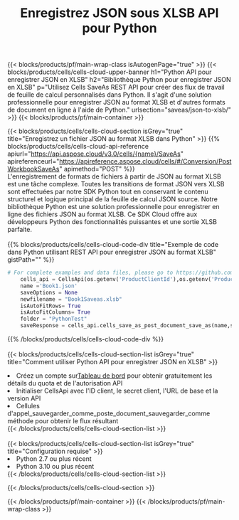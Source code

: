 ﻿---
title:  Enregistrez JSON sous XLSB API pour Python
description:  Utilisation du SDK Cloud Aspose.Cells pour Python pour enregistrer le fichier au format JSON en tant que fichier au format XLSB.
url: /fr/python/saveas/json-to-xlsb/
---
{{< blocks/products/pf/main-wrap-class isAutogenPage="true" >}}
{{< blocks/products/cells/cells-cloud-upper-banner h1="Python API pour enregistrer JSON en XLSB" h2="Bibliothèque Python pour enregistrer JSON en XLSB" p="Utilisez Cells SaveAs REST API pour créer des flux de travail de feuille de calcul personnalisés dans Python. Il s\'agit d\'une solution professionnelle pour enregistrer JSON au format XLSB et d\'autres formats de document en ligne à l\'aide de Python." urlsection="saveas/json-to-xlsb/" >}}
{{< blocks/products/pf/main-container >}}

{{< blocks/products/cells/cells-cloud-section isGrey="true" title="Enregistrez un fichier JSON au format XLSB dans Python" >}}
{{% blocks/products/cells/cells-cloud-api-reference apiurl="https://api.aspose.cloud/v3.0/cells/{name}/SaveAs" apireferenceurl="https://apireference.aspose.cloud/cells/#/Conversion/PostWorkbookSaveAs" apimethod="POST" %}}
<br/>
L'enregistrement de formats de fichiers à partir de JSON au format XLSB est une tâche complexe. Toutes les transitions de format JSON vers XLSB sont effectuées par notre SDK Python tout en conservant le contenu structurel et logique principal de la feuille de calcul JSON source. Notre bibliothèque Python est une solution professionnelle pour enregistrer en ligne des fichiers JSON au format XLSB. Ce SDK Cloud offre aux développeurs Python des fonctionnalités puissantes et une sortie XLSB parfaite.
<br/>
<br/>
{{% blocks/products/cells/cells-cloud-code-div title="Exemple de code dans Python utilisant REST API pour enregistrer JSON au format XLSB" gistPath="" %}}
  
```python
# For complete examples and data files, please go to https://github.com/aspose-cells-cloud/aspose-cells-cloud-python/
    cells_api = CellsApi(os.getenv('ProductClientId'),os.getenv('ProductClientSecret'))
    name ='Book1.json'    
    saveOptions = None
    newfilename = "Book1Saveas.xlsb"
    isAutoFitRows= True
    isAutoFitColumns= True
    folder = "PythonTest"
    saveResponse = cells_api.cells_save_as_post_document_save_as(name,save_options=saveOptions, newfilename=(folder +'/' + newfilename),folder=folder)
```
  
{{% /blocks/products/cells/cells-cloud-code-div %}}
<br/>
<br/>
{{< blocks/products/cells/cells-cloud-section-list isGrey="true" title="Comment utiliser Python API pour enregistrer JSON en XLSB" >}}
<li> Créez un compte sur<a href="https://dashboard.aspose.cloud/">Tableau de bord</a> pour obtenir gratuitement les détails du quota et de l'autorisation API</li>
<li>Initialiser CellsApi avec l'ID client, le secret client, l'URL de base et la version API</li>
<li>Cellules d'appel_sauvegarder_comme_poste_document_sauvegarder_comme méthode pour obtenir le flux résultant</li>
{{< /blocks/products/cells/cells-cloud-section-list >}}
<br/>
<br/>
{{< blocks/products/cells/cells-cloud-section-list isGrey="true" title="Configuration requise" >}}
<li>Python 2.7 ou plus récent</li>
<li>Python 3.10 ou plus récent</li>
{{< /blocks/products/cells/cells-cloud-section-list >}}

{{< /blocks/products/cells/cells-cloud-section >}}

{{< /blocks/products/pf/main-container >}}
{{< /blocks/products/pf/main-wrap-class >}}
